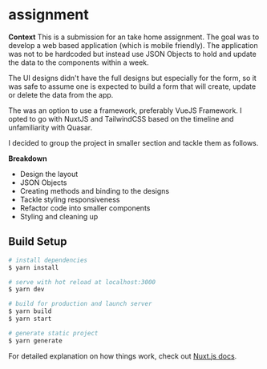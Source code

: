 # assignment

**Context**
This is a submission for an take home assignment. The goal was to develop a web based application (which is mobile friendly).  The application was not to be hardcoded but instead use JSON Objects to hold and update the data to the components within a week.

The UI designs didn't have the full designs but especially for the form, so it was safe to assume one is expected to build a form that will create, update or delete the data from the app. 

The was an option to use a framework, preferably VueJS Framework. I opted to go with NuxtJS and TailwindCSS based on the timeline and unfamiliarity with Quasar. 

I decided to group the project in smaller section and tackle them as follows. 

**Breakdown**

- Design the layout
- JSON Objects 
- Creating methods and binding to the designs
- Tackle styling responsiveness
- Refactor code into smaller components
- Styling and cleaning up


## Build Setup

```bash
# install dependencies
$ yarn install

# serve with hot reload at localhost:3000
$ yarn dev

# build for production and launch server
$ yarn build
$ yarn start

# generate static project
$ yarn generate
```

For detailed explanation on how things work, check out [Nuxt.js docs](https://nuxtjs.org).
